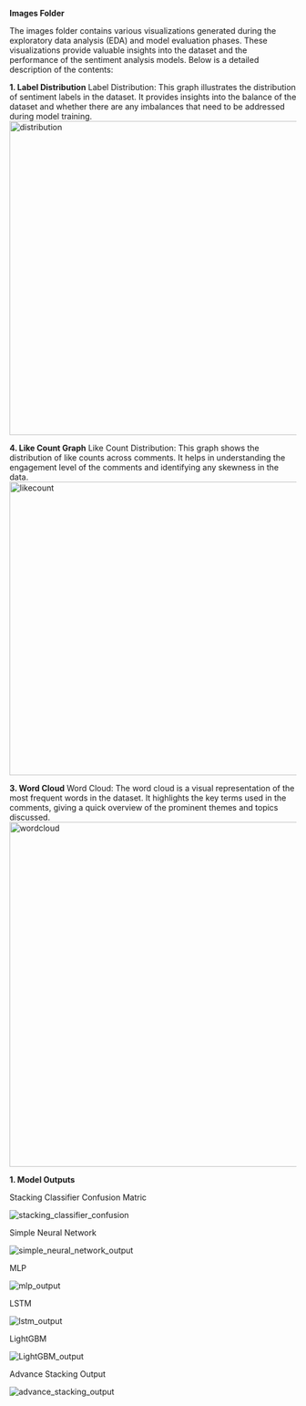 **Images Folder**

The images folder contains various visualizations generated during the exploratory data analysis (EDA) and model evaluation phases. These visualizations provide valuable insights into the dataset and the performance of the sentiment analysis models. Below is a detailed description of the contents:

**1. Label Distribution**
Label Distribution:
This graph illustrates the distribution of sentiment labels in the dataset. It provides insights into the balance of the dataset and whether there are any imbalances that need to be addressed during model training.
<img width="551" alt="distribution" src="https://github.com/tanuj437/BRICS-Sentiment-Analysis/assets/128210429/668790d5-2e8e-4137-84df-c160c3e0d014">


**4. Like Count Graph**
Like Count Distribution:
This graph shows the distribution of like counts across comments. It helps in understanding the engagement level of the comments and identifying any skewness in the data.
<img width="515" alt="likecount" src="https://github.com/tanuj437/BRICS-Sentiment-Analysis/assets/128210429/f15f116d-e44e-4eb1-ada0-a6b11db14d25">


**3. Word Cloud**
Word Cloud:
The word cloud is a visual representation of the most frequent words in the dataset. It highlights the key terms used in the comments, giving a quick overview of the prominent themes and topics discussed.
<img width="605" alt="wordcloud" src="https://github.com/tanuj437/BRICS-Sentiment-Analysis/assets/128210429/854460be-7fe0-4379-b5ac-9c692eb41b11">

**1. Model Outputs**

Stacking Classifier Confusion Matric

![stacking_classifier_confusion](https://github.com/tanuj437/BRICS-Sentiment-Analysis/assets/128210429/b1248a61-8287-4e88-8cde-7a28540ab9f4)

Simple Neural Network 

![simple_neural_network_output](https://github.com/tanuj437/BRICS-Sentiment-Analysis/assets/128210429/8f8c82b6-bb62-41b1-87d1-6be04fb49db1)

MLP 

![mlp_output](https://github.com/tanuj437/BRICS-Sentiment-Analysis/assets/128210429/3224f2e4-6644-4477-8c73-c0d00bec9d05)

LSTM

![lstm_output](https://github.com/tanuj437/BRICS-Sentiment-Analysis/assets/128210429/c04c1790-0a4d-4781-818c-e4906dfd71a1)

LightGBM

![LightGBM_output](https://github.com/tanuj437/BRICS-Sentiment-Analysis/assets/128210429/214e57e6-a4ec-4be4-b724-4b4b8c5fe44a)

Advance Stacking Output

![advance_stacking_output](https://github.com/tanuj437/BRICS-Sentiment-Analysis/assets/128210429/30ad821d-a155-4e2f-aafc-1d550e21cc84)






